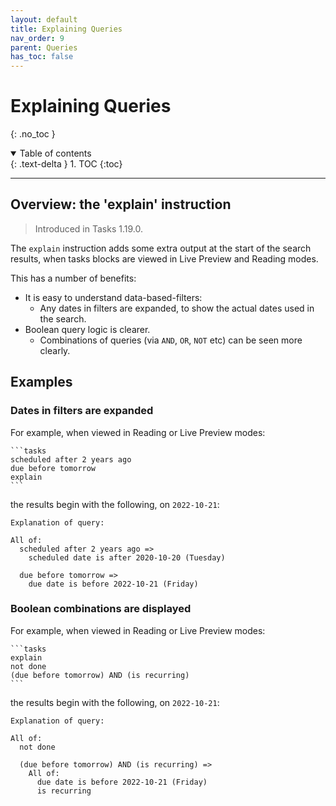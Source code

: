 ```yaml
---
layout: default
title: Explaining Queries
nav_order: 9
parent: Queries
has_toc: false
---
```


# Explaining Queries

{: .no_toc }

<details open markdown="block">
  <summary>
    Table of contents
  </summary>
  {: .text-delta }
1. TOC
{:toc}
</details>

---

## Overview: the 'explain' instruction

> Introduced in Tasks 1.19.0.

The `explain` instruction adds some extra output at the start of the search results, when tasks blocks are viewed in Live Preview and Reading modes.

This has a number of benefits:

- It is easy to understand data-based-filters:
  - Any dates in filters are expanded, to show the actual dates used in the search.
- Boolean query logic is clearer.
  - Combinations of queries (via `AND`, `OR`, `NOT` etc)  can be seen more clearly.

## Examples

### Dates in filters are expanded

For example, when viewed in Reading or Live Preview modes:

````text
```tasks
scheduled after 2 years ago
due before tomorrow
explain
```
````

the results begin with the following, on `2022-10-21`:

```text
Explanation of query:

All of:
  scheduled after 2 years ago =>
    scheduled date is after 2020-10-20 (Tuesday)

  due before tomorrow =>
    due date is before 2022-10-21 (Friday)
```

### Boolean combinations are displayed

For example, when viewed in Reading or Live Preview modes:

````text
```tasks
explain
not done
(due before tomorrow) AND (is recurring)
```
````

the results begin with the following, on `2022-10-21`:

```text
Explanation of query:

All of:
  not done

  (due before tomorrow) AND (is recurring) =>
    All of:
      due date is before 2022-10-21 (Friday)
      is recurring
```

